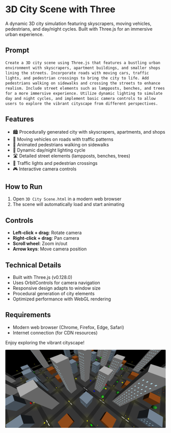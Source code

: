 # 3D City Scene with Three

A dynamic 3D city simulation featuring skyscrapers, moving vehicles, pedestrians, and day/night cycles. Built with Three.js for an immersive urban experience.

## Prompt

~~~
Create a 3D city scene using Three.js that features a bustling urban environment with skyscrapers, apartment buildings, and smaller shops lining the streets. Incorporate roads with moving cars, traffic lights, and pedestrian crossings to bring the city to life. Add pedestrians walking on sidewalks and crossing the streets to enhance realism. Include street elements such as lampposts, benches, and trees for a more immersive experience. Utilize dynamic lighting to simulate day and night cycles, and implement basic camera controls to allow users to explore the vibrant cityscape from different perspectives.
~~~

## Features
- 🏙️ Procedurally generated city with skyscrapers, apartments, and shops
- 🚗 Moving vehicles on roads with traffic patterns
- 🚶 Animated pedestrians walking on sidewalks
- 🌆 Dynamic day/night lighting cycle
- 🛣️ Detailed street elements (lampposts, benches, trees)
- 🚦 Traffic lights and pedestrian crossings
- 🎮 Interactive camera controls

## How to Run
1. Open `3D City Scene.html` in a modern web browser
2. The scene will automatically load and start animating

## Controls
- **Left-click + drag**: Rotate camera
- **Right-click + drag**: Pan camera
- **Scroll wheel**: Zoom in/out
- **Arrow keys**: Move camera position

## Technical Details
- Built with Three.js (v0.128.0)
- Uses OrbitControls for camera navigation
- Responsive design adapts to window size
- Procedural generation of city elements
- Optimized performance with WebGL rendering

## Requirements
- Modern web browser (Chrome, Firefox, Edge, Safari)
- Internet connection (for CDN resources)

Enjoy exploring the vibrant cityscape!

![image](https://raw.githubusercontent.com/sanchomuzax/ai-one-shot-programming/refs/heads/main/DeepSeek%20R1%200528%20-%203D%20City%20Scene.png)
